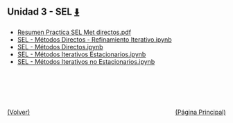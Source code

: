 
<html>
<body>
<h2>Unidad 3 - SEL <a href="https://downgit.github.io/#/home?url=https://github.com/Apuntes-FIUBA/Apuntes-Electronica/tree/main/95 - Computación/9504 - Analisis Numerico I/Comision Schwarz-Sosa/Clases Practica/Unidad 3 - SEL" style="font-size:20px">  ⬇️ </a></h2>
<ul>
    <li><a href="Resumen Practica SEL Met directos.pdf">Resumen Practica SEL Met directos.pdf</a></li>
    <li><a href="SEL - Métodos Directos - Refinamiento Iterativo.ipynb">SEL - Métodos Directos - Refinamiento Iterativo.ipynb</a></li>
    <li><a href="SEL - Métodos Directos.ipynb">SEL - Métodos Directos.ipynb</a></li>
    <li><a href="SEL - Métodos Iterativos Estacionarios.ipynb">SEL - Métodos Iterativos Estacionarios.ipynb</a></li>
    <li><a href="SEL - Métodos Iterativos no Estacionarios.ipynb">SEL - Métodos Iterativos no Estacionarios.ipynb</a></li>
</ul>
</body>
</html>















<br><br><br><br><br><a href="../" style="float: left">(Volver)</a> <a href="https://apuntes-fiuba.github.io/Apuntes-Electronica" style="float: right">(Página Principal)</a>

